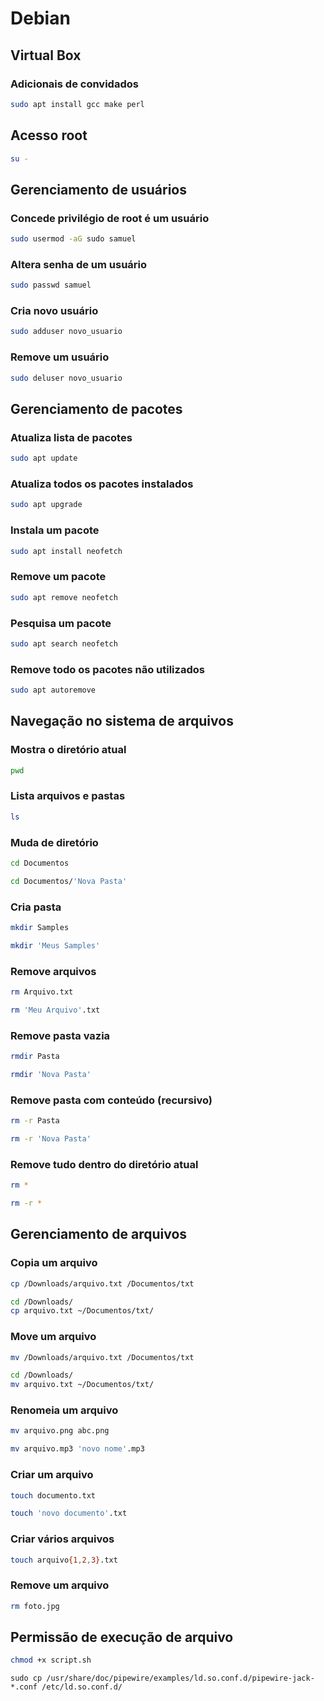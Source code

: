 # Debian

## Virtual Box
### Adicionais de convidados
```bash
sudo apt install gcc make perl
```

## Acesso root
```bash
su -
```

## Gerenciamento de usuários

### Concede privilégio de root é um usuário
```bash
sudo usermod -aG sudo samuel
```

### Altera senha de um usuário
```bash
sudo passwd samuel
```

### Cria novo usuário
```bash
sudo adduser novo_usuario
```

### Remove um usuário 
```bash
sudo deluser novo_usuario
```

## Gerenciamento de pacotes

### Atualiza lista de pacotes
```bash
sudo apt update
```

### Atualiza todos os pacotes instalados
```bash
sudo apt upgrade
```

### Instala um pacote
```bash
sudo apt install neofetch
```

### Remove um pacote
```bash
sudo apt remove neofetch
```

### Pesquisa um pacote
```bash
sudo apt search neofetch
```

### Remove todo os pacotes não utilizados 
```bash
sudo apt autoremove
```

## Navegação no sistema de arquivos

### Mostra o diretório atual
```bash
pwd
```

### Lista arquivos e pastas
```bash
ls
```

### Muda de diretório 
```bash
cd Documentos
```

```bash
cd Documentos/'Nova Pasta'
```

### Cria pasta
```bash
mkdir Samples
```

```bash
mkdir 'Meus Samples'
```

### Remove arquivos
```bash
rm Arquivo.txt
```

```bash
rm 'Meu Arquivo'.txt
```

### Remove pasta vazia
```bash
rmdir Pasta
```

```bash
rmdir 'Nova Pasta'
```

### Remove pasta com conteúdo (recursivo)
```bash
rm -r Pasta
```

```bash
rm -r 'Nova Pasta'
```

### Remove tudo dentro do diretório atual
```bash
rm *
```

```bash
rm -r *
```

## Gerenciamento de arquivos 

### Copia um arquivo
```bash
cp /Downloads/arquivo.txt /Documentos/txt
```

```bash
cd /Downloads/
cp arquivo.txt ~/Documentos/txt/
```

### Move um arquivo
```bash
mv /Downloads/arquivo.txt /Documentos/txt
```

```bash
cd /Downloads/
mv arquivo.txt ~/Documentos/txt/
```

### Renomeia um arquivo
```bash
mv arquivo.png abc.png
```

```bash
mv arquivo.mp3 'novo nome'.mp3
```

### Criar um arquivo 
```bash
touch documento.txt
```

```bash
touch 'novo documento'.txt
```

### Criar vários arquivos
```bash
touch arquivo{1,2,3}.txt
```

### Remove um arquivo
```bash
rm foto.jpg
```

## Permissão de execução de arquivo
```bash
chmod +x script.sh
```

```
sudo cp /usr/share/doc/pipewire/examples/ld.so.conf.d/pipewire-jack-*.conf /etc/ld.so.conf.d/
```

